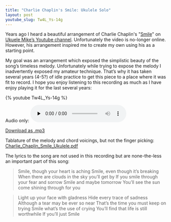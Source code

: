 ```yaml
---
title: "Charlie Chaplin's Smile: Ukulele Solo"
layout: post
youtube_slug: Tw4L_Ys-14g
---
```


Years ago I heard a beautiful arrangement of Charlie Chaplin's
"<a href="http://en.wikipedia.org/wiki/Smile_(Charlie_Chaplin_song)"
target="_blank">Smile</a>" on <a
href="http://www.youtube.com/user/MusicTeacher2010" target="_blank">Ukuele
Mike&#8217;s Youtube channel</a>. Unfortunately the video is no-longer online.
However, his arrangement inspired me to create my own using his as a starting
point.

My goal was an arrangement which exposed the simplistic beauty of the
song&#8217;s timeless melody. Unfortunately while trying to expose the melody
I inadvertently exposed my amateur technique. That&#8217;s why it has taken
several years (4-5?) of idle practice to get this piece to a place where it was
fit to record. I hope you enjoy listening to this recording as much as I have
enjoy playing it for the last several years:

{% youtube Tw4L_Ys-14g %}

Audio only: <audio id="wp_mep_1"
src="{{ site.url }}/uploads/2012/10/Smile-Ukulele.mp3"
type="audio/mp3"    controls="controls" preload="none"  > </audio>

<a
href="{{ site.url }}/uploads/2012/10/Smile-Ukulele.mp3">Download
as .mp3</a>

Tablature of the melody and chord voicings, but not the finger picking: <a
href='{{ site.url }}/uploads/2012/10/Charlie_Chaplin_Smile_Ukulele.pdf'>Charlie_Chaplin_Smile_Ukulele.pdf</a>

The lyrics to the song are not used in this recording but are none-the-less
an important part of this song:

> Smile, though your heart is aching
> Smile, even though it’s breaking
> When there are clouds in the sky
> you’ll get by
> If you smile through your fear and sorrow
> Smile and maybe tomorrow
> You’ll see the sun come shining through
> for you

> Light up your face with gladness
> Hide every trace of sadness
> Although a tear may be ever so near
> That’s the time you must keep on trying
> Smile what’s the use of crying
> You’ll find that life is still worthwhile
> If you’ll just
> Smile
